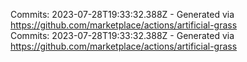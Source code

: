 Commits: 2023-07-28T19:33:32.388Z - Generated via https://github.com/marketplace/actions/artificial-grass
<br>
Commits: 2023-07-28T19:33:32.388Z - Generated via https://github.com/marketplace/actions/artificial-grass
<br>
